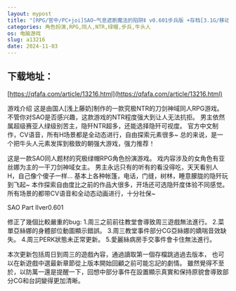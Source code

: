 ```yaml
---
layout: mypost
title: "[RPG/官中/PC+joi]SAO~气息遮断魔法的陷阱Ⅱ v0.601步兵版 +存档[3.1G/移动/百度]"
categories: 角色扮演,RPG,同人,NTR,绿帽,步兵,牛头人
os: 电脑游戏
slug: a13216
date: 2024-11-03
---
```


## 下载地址：

[https://qfafa.com/article/13216.html](https://qfafa.com/article/13216.html)

游戏介绍
这是由国人\[浅上藤奶\]制作的一款究极NTR的刀剑神域同人RPG游戏。
不管你对SAO是否感兴趣，这款游戏的NTR程度强大到让人无法抗拒。
男主依然属超级赛亚人绿级别苦主，隐歼NTR超多，还能选择隐歼可视度。
官方中文制作，CV语音，所有H场景都是全动态进行，自由探索元素很多~
总的来说，是一个把牛头人元素发挥到极致的朝强大游戏，强力推荐！

这是一款SAO同人题材的究极绿帽RPG角色扮演游戏。
戏内容涉及的女角色有亚丝娜为主的一干刀剑神域女主。
男主永远只有的听有的看没得吃，天天看别人H，自己像个傻子一样…
基本上各种帐篷，电话，门缝，树林，睡意朦胧的隐歼玩到飞起~
本作探索自由度比之前的作品大很多，开场还可选隐歼度体验不同感觉。
所有场景的都带CV语音和全动态动画进行，十分社保~

SAO Part Ⅱver0.601

修正了幾個比較嚴重的bug:
1.周三之前前往教堂會導致周三遊戲無法進行。
2.菜單亞絲娜的身體部位動圖顯示錯誤。
3.周三教堂事件部分CG亞絲娜的嬌喘音效缺失。
4.周三PERK狀態未正常更新。
5.愛麗絲病房手交事件會卡住無法進行。

本次更新包括周日到周三的遊戲內容，通過讀取第一個存檔跳過過去版本，
也可以在新遊戲中選最新章節從上版本開始回顧之前可能忘記的劇情。
雖然覺得不至於，以防萬一還是提醒一下，回想中部分事件在設置顯示真實和保持原貌會導致部分CG和台詞變得更加清晰。